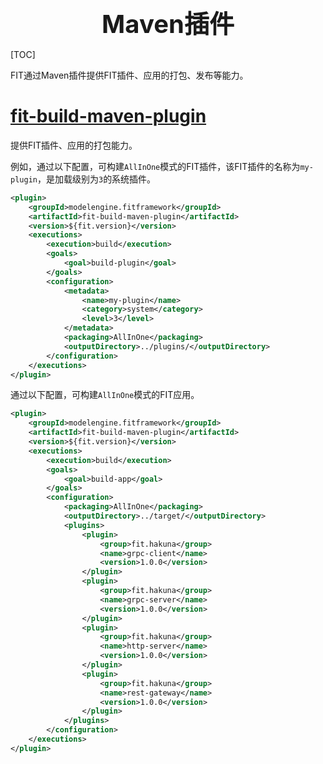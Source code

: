 <div style="text-align: center;"><span style="font-size: 40px"><b>Maven插件</b></span></div>

[TOC]

FIT通过Maven插件提供FIT插件、应用的打包、发布等能力。

# [fit-build-maven-plugin](fit-build-maven-plugin/README.md)

提供FIT插件、应用的打包能力。

例如，通过以下配置，可构建`AllInOne`模式的FIT插件，该FIT插件的名称为`my-plugin`，是加载级别为`3`的系统插件。

```xml
<plugin>
    <groupId>modelengine.fitframework</groupId>
    <artifactId>fit-build-maven-plugin</artifactId>
    <version>${fit.version}</version>
    <executions>
        <execution>build</execution>
        <goals>
            <goal>build-plugin</goal>
        </goals>
        <configuration>
            <metadata>
                <name>my-plugin</name>
                <category>system</category>
                <level>3</level>
            </metadata>
            <packaging>AllInOne</packaging>
            <outputDirectory>../plugins/</outputDirectory>
        </configuration>
    </executions>
</plugin>
```

通过以下配置，可构建`AllInOne`模式的FIT应用。

```xml
<plugin>
    <groupId>modelengine.fitframework</groupId>
    <artifactId>fit-build-maven-plugin</artifactId>
    <version>${fit.version}</version>
    <executions>
        <execution>build</execution>
        <goals>
            <goal>build-app</goal>
        </goals>
        <configuration>
            <packaging>AllInOne</packaging>
            <outputDirectory>../target/</outputDirectory>
            <plugins>
                <plugin>
                    <group>fit.hakuna</group>
                    <name>grpc-client</name>
                    <version>1.0.0</version>
                </plugin>
                <plugin>
                    <group>fit.hakuna</group>
                    <name>grpc-server</name>
                    <version>1.0.0</version>
                </plugin>
                <plugin>
                    <group>fit.hakuna</group>
                    <name>http-server</name>
                    <version>1.0.0</version>
                </plugin>
                <plugin>
                    <group>fit.hakuna</group>
                    <name>rest-gateway</name>
                    <version>1.0.0</version>
                </plugin>
            </plugins>
        </configuration>
    </executions>
</plugin>
```
